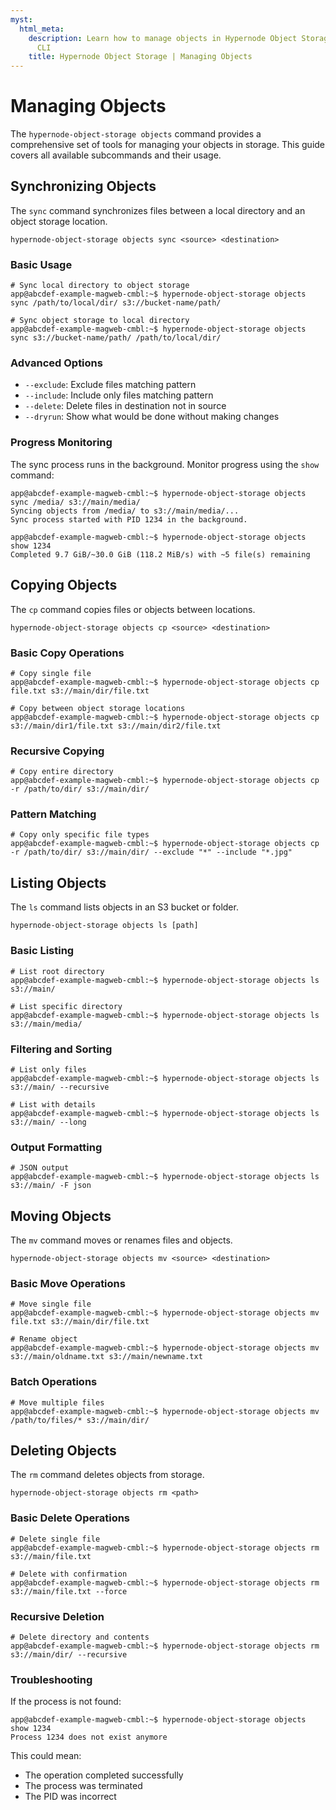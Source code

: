 ```yaml
---
myst:
  html_meta:
    description: Learn how to manage objects in Hypernode Object Storage using the
      CLI
    title: Hypernode Object Storage | Managing Objects
---
```


# Managing Objects

The `hypernode-object-storage objects` command provides a comprehensive set of tools for managing your objects in storage. This guide covers all available subcommands and their usage.

## Synchronizing Objects

The `sync` command synchronizes files between a local directory and an object storage location.

```console
hypernode-object-storage objects sync <source> <destination>
```

### Basic Usage

```console
# Sync local directory to object storage
app@abcdef-example-magweb-cmbl:~$ hypernode-object-storage objects sync /path/to/local/dir/ s3://bucket-name/path/

# Sync object storage to local directory
app@abcdef-example-magweb-cmbl:~$ hypernode-object-storage objects sync s3://bucket-name/path/ /path/to/local/dir/
```

### Advanced Options

- `--exclude`: Exclude files matching pattern
- `--include`: Include only files matching pattern
- `--delete`: Delete files in destination not in source
- `--dryrun`: Show what would be done without making changes

### Progress Monitoring

The sync process runs in the background. Monitor progress using the `show` command:

```console
app@abcdef-example-magweb-cmbl:~$ hypernode-object-storage objects sync /media/ s3://main/media/
Syncing objects from /media/ to s3://main/media/...
Sync process started with PID 1234 in the background.

app@abcdef-example-magweb-cmbl:~$ hypernode-object-storage objects show 1234
Completed 9.7 GiB/~30.0 GiB (118.2 MiB/s) with ~5 file(s) remaining
```

## Copying Objects

The `cp` command copies files or objects between locations.

```console
hypernode-object-storage objects cp <source> <destination>
```

### Basic Copy Operations

```console
# Copy single file
app@abcdef-example-magweb-cmbl:~$ hypernode-object-storage objects cp file.txt s3://main/dir/file.txt

# Copy between object storage locations
app@abcdef-example-magweb-cmbl:~$ hypernode-object-storage objects cp s3://main/dir1/file.txt s3://main/dir2/file.txt
```

### Recursive Copying

```console
# Copy entire directory
app@abcdef-example-magweb-cmbl:~$ hypernode-object-storage objects cp -r /path/to/dir/ s3://main/dir/
```

### Pattern Matching

```console
# Copy only specific file types
app@abcdef-example-magweb-cmbl:~$ hypernode-object-storage objects cp -r /path/to/dir/ s3://main/dir/ --exclude "*" --include "*.jpg"
```

## Listing Objects

The `ls` command lists objects in an S3 bucket or folder.

```console
hypernode-object-storage objects ls [path]
```

### Basic Listing

```console
# List root directory
app@abcdef-example-magweb-cmbl:~$ hypernode-object-storage objects ls s3://main/

# List specific directory
app@abcdef-example-magweb-cmbl:~$ hypernode-object-storage objects ls s3://main/media/
```

### Filtering and Sorting

```console
# List only files
app@abcdef-example-magweb-cmbl:~$ hypernode-object-storage objects ls s3://main/ --recursive

# List with details
app@abcdef-example-magweb-cmbl:~$ hypernode-object-storage objects ls s3://main/ --long
```

### Output Formatting

```console
# JSON output
app@abcdef-example-magweb-cmbl:~$ hypernode-object-storage objects ls s3://main/ -F json
```

## Moving Objects

The `mv` command moves or renames files and objects.

```console
hypernode-object-storage objects mv <source> <destination>
```

### Basic Move Operations

```console
# Move single file
app@abcdef-example-magweb-cmbl:~$ hypernode-object-storage objects mv file.txt s3://main/dir/file.txt

# Rename object
app@abcdef-example-magweb-cmbl:~$ hypernode-object-storage objects mv s3://main/oldname.txt s3://main/newname.txt
```

### Batch Operations

```console
# Move multiple files
app@abcdef-example-magweb-cmbl:~$ hypernode-object-storage objects mv /path/to/files/* s3://main/dir/
```

## Deleting Objects

The `rm` command deletes objects from storage.

```console
hypernode-object-storage objects rm <path>
```

### Basic Delete Operations

```console
# Delete single file
app@abcdef-example-magweb-cmbl:~$ hypernode-object-storage objects rm s3://main/file.txt

# Delete with confirmation
app@abcdef-example-magweb-cmbl:~$ hypernode-object-storage objects rm s3://main/file.txt --force
```

### Recursive Deletion

```console
# Delete directory and contents
app@abcdef-example-magweb-cmbl:~$ hypernode-object-storage objects rm s3://main/dir/ --recursive
```

### Troubleshooting

If the process is not found:

```console
app@abcdef-example-magweb-cmbl:~$ hypernode-object-storage objects show 1234
Process 1234 does not exist anymore
```

This could mean:

- The operation completed successfully
- The process was terminated
- The PID was incorrect
